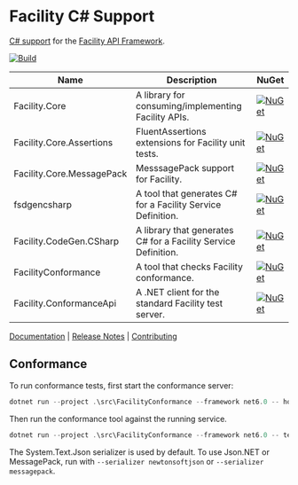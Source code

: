 # Facility C# Support

[C# support](https://facilityapi.github.io/generate/csharp) for the [Facility API Framework](https://facilityapi.github.io/).

[![Build](https://github.com/FacilityApi/FacilityCSharp/workflows/Build/badge.svg)](https://github.com/FacilityApi/FacilityCSharp/actions?query=workflow%3ABuild)

Name | Description | NuGet
--- | --- | ---
Facility.Core | A library for consuming/implementing Facility APIs. | [![NuGet](https://img.shields.io/nuget/v/Facility.Core.svg)](https://www.nuget.org/packages/Facility.Core)
Facility.Core.Assertions | FluentAssertions extensions for Facility unit tests. | [![NuGet](https://img.shields.io/nuget/v/Facility.Core.Assertions.svg)](https://www.nuget.org/packages/Facility.Core.Assertions)
Facility.Core.MessagePack | MesssagePack support for Facility. | [![NuGet](https://img.shields.io/nuget/v/Facility.Core.MessagePack.svg)](https://www.nuget.org/packages/Facility.Core.MessagePack)
fsdgencsharp | A tool that generates C# for a Facility Service Definition. | [![NuGet](https://img.shields.io/nuget/v/fsdgencsharp.svg)](https://www.nuget.org/packages/fsdgencsharp)
Facility.CodeGen.CSharp | A library that generates C# for a Facility Service Definition. | [![NuGet](https://img.shields.io/nuget/v/Facility.CodeGen.CSharp.svg)](https://www.nuget.org/packages/Facility.CodeGen.CSharp)
FacilityConformance | A tool that checks Facility conformance. | [![NuGet](https://img.shields.io/nuget/v/FacilityConformance.svg)](https://www.nuget.org/packages/FacilityConformance)
Facility.ConformanceApi | A .NET client for the standard Facility test server. | [![NuGet](https://img.shields.io/nuget/v/Facility.ConformanceApi.svg)](https://www.nuget.org/packages/Facility.ConformanceApi)

[Documentation](https://facilityapi.github.io/) | [Release Notes](https://github.com/FacilityApi/FacilityCSharp/blob/master/ReleaseNotes.md) | [Contributing](https://github.com/FacilityApi/FacilityCSharp/blob/master/CONTRIBUTING.md)

## Conformance

To run conformance tests, first start the conformance server:

```powershell
dotnet run --project .\src\FacilityConformance --framework net6.0 -- host
```

Then run the conformance tool against the running service.

```powershell
dotnet run --project .\src\FacilityConformance --framework net6.0 -- test
```

The <c>System.Text.Json</c> serializer is used by default. To use Json.NET or MessagePack, run with `--serializer newtonsoftjson` or  `--serializer messagepack`.
